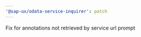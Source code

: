 ```yaml
---
'@sap-ux/odata-service-inquirer': patch
---
```


Fix for annotations not retrieved by service url prompt
